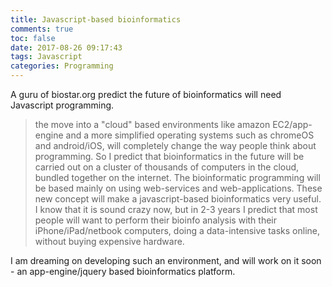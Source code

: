 ```yaml
---
title: Javascript-based bioinformatics
comments: true
toc: false
date: 2017-08-26 09:17:43
tags: Javascript
categories: Programming
---
```

A guru of biostar.org predict the future of bioinformatics will need Javascript programming.
<!--more-->
>the move into a "cloud" based environments like amazon EC2/app-engine and a more simplified operating systems such as chromeOS and android/iOS, will completely change the way people think about programming. So I predict that bioinformatics in the future will be carried out on a cluster of thousands of computers in the cloud, bundled together on the internet. The bioinformatic programming will be based mainly on using web-services and web-applications. These new concept will make a javascript-based bioinformatics very useful.
I know that it is sound crazy now, but in 2-3 years I predict that most people will want to perform their bioinfo analysis with their iPhone/iPad/netbook computers, doing a data-intensive tasks online, without buying expensive hardware.

I am dreaming on developing such an environment, and will work on it soon - an app-engine/jquery based bioinformatics platform.
